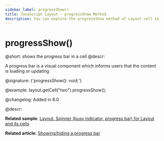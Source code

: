 ```yaml
---
sidebar_label: progressShow()
title: JavaScript Layout - progressShow Method 
description: You can explore the progressShow method of Layout cell in the documentation of the DHTMLX JavaScript UI library. Browse developer guides and API reference, try out code examples and live demos, and download a free 30-day evaluation version of DHTMLX Suite.
---
```


# progressShow()

@short: shows the progress bar in a cell
@descr: 

A progress bar is a visual component which informs users that the content is loading or updating<br>

@signature: {'progressShow(): void;'}

@example:
layout.getCell("two").progressShow();

@changelog: Added in 8.0

@descr:

**Related sample**: [Layout. Spinner (busy indicator, progress bar) for Layout and its cells](https://snippet.dhtmlx.com/vzrvf4rm)

**Related article:** [Showing/hiding a progress bar](layout/work_with_layout.md#showinghiding-a-progress-bar)